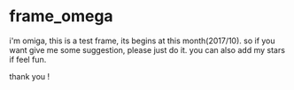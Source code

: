 # frame_omega
i'm omiga,
this is a test frame, its begins at this month(2017/10).
so if you want give me some suggestion, please just do it.
you can also add my stars if feel fun.

thank you !
